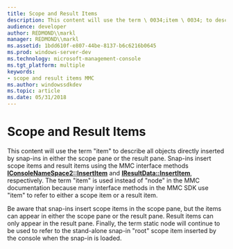 ```yaml
---
title: Scope and Result Items
description: This content will use the term \ 0034;item \ 0034; to describe all objects directly inserted by snap-ins in either the scope pane or the result pane.
audience: developer
author: REDMOND\\markl
manager: REDMOND\\markl
ms.assetid: 1bdd610f-e807-44be-8137-b6c6216b0645
ms.prod: windows-server-dev
ms.technology: microsoft-management-console
ms.tgt_platform: multiple
keywords:
- scope and result items MMC
ms.author: windowssdkdev
ms.topic: article
ms.date: 05/31/2018
---
```


# Scope and Result Items

This content will use the term "item" to describe all objects directly inserted by snap-ins in either the scope pane or the result pane. Snap-ins insert scope items and result items using the MMC interface methods [**IConsoleNameSpace2::InsertItem**](https://www.bing.com/search?q=**IConsoleNameSpace2::InsertItem**) and [**IResultData::InsertItem**](/windows/desktop/api/Mmc/nf-mmc-iresultdata-insertitem), respectively. The term "item" is used instead of "node" in the MMC documentation because many interface methods in the MMC SDK use "item" to refer to either a scope item or a result item.

Be aware that snap-ins insert scope items in the scope pane, but the items can appear in either the scope pane or the result pane. Result items can only appear in the result pane. Finally, the term static node will continue to be used to refer to the stand-alone snap-in "root" scope item inserted by the console when the snap-in is loaded.

 

 





